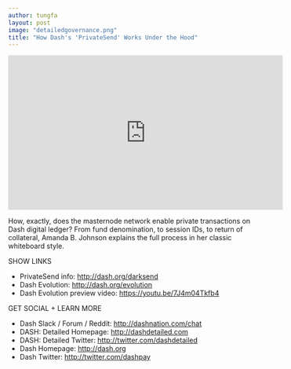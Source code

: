```yaml
---
author: tungfa
layout: post
image: "detailedgovernance.png"
title: "How Dash's 'PrivateSend' Works Under the Hood"
---
```

<iframe width="560" height="315" src="https://www.youtube.com/embed/vgCId3wJc5Y" frameborder="0" allowfullscreen></iframe>

How, exactly, does the masternode network enable private transactions on Dash digital ledger? From fund denomination, to session IDs, to return of collateral, Amanda B. Johnson explains the full process in her classic whiteboard style. 

SHOW LINKS

- PrivateSend info: <http://dash.org/darksend>
- Dash Evolution: <http://dash.org/evolution>
- Dash Evolution preview video: <https://youtu.be/7J4m04Tkfb4>

GET SOCIAL + LEARN MORE

- Dash Slack / Forum / Reddit: <http://dashnation.com/chat>
- DASH: Detailed Homepage: <http://dashdetailed.com>
- DASH: Detailed Twitter: <http://twitter.com/dashdetailed>
- Dash Homepage: <http://dash.org>
- Dash Twitter: <http://twitter.com/dashpay>
